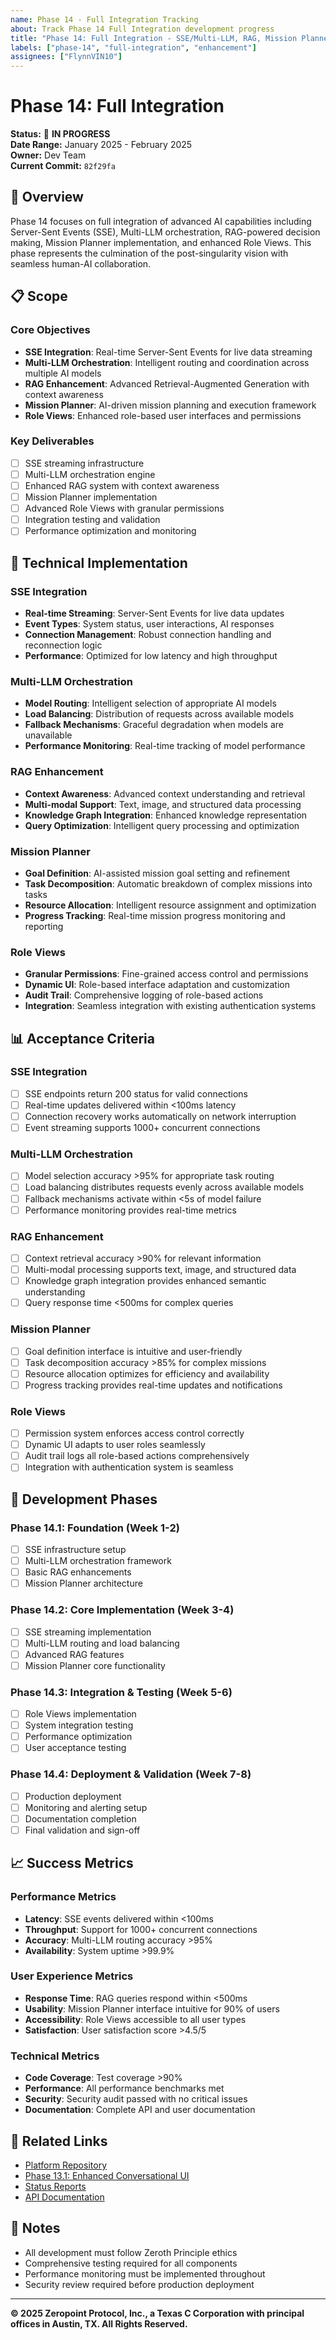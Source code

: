 ```yaml
---
name: Phase 14 - Full Integration Tracking
about: Track Phase 14 Full Integration development progress
title: "Phase 14: Full Integration - SSE/Multi-LLM, RAG, Mission Planner, Role Views"
labels: ["phase-14", "full-integration", "enhancement"]
assignees: ["FlynnVIN10"]
---
```


# Phase 14: Full Integration

**Status:** 🔄 **IN PROGRESS**  
**Date Range:** January 2025 - February 2025  
**Owner:** Dev Team  
**Current Commit:** `82f29fa`

## 🎯 **Overview**

Phase 14 focuses on full integration of advanced AI capabilities including Server-Sent Events (SSE), Multi-LLM orchestration, RAG-powered decision making, Mission Planner implementation, and enhanced Role Views. This phase represents the culmination of the post-singularity vision with seamless human-AI collaboration.

## 📋 **Scope**

### **Core Objectives**
- **SSE Integration**: Real-time Server-Sent Events for live data streaming
- **Multi-LLM Orchestration**: Intelligent routing and coordination across multiple AI models
- **RAG Enhancement**: Advanced Retrieval-Augmented Generation with context awareness
- **Mission Planner**: AI-driven mission planning and execution framework
- **Role Views**: Enhanced role-based user interfaces and permissions

### **Key Deliverables**
- [ ] SSE streaming infrastructure
- [ ] Multi-LLM orchestration engine
- [ ] Enhanced RAG system with context awareness
- [ ] Mission Planner implementation
- [ ] Advanced Role Views with granular permissions
- [ ] Integration testing and validation
- [ ] Performance optimization and monitoring

## 🔧 **Technical Implementation**

### **SSE Integration**
- **Real-time Streaming**: Server-Sent Events for live data updates
- **Event Types**: System status, user interactions, AI responses
- **Connection Management**: Robust connection handling and reconnection logic
- **Performance**: Optimized for low latency and high throughput

### **Multi-LLM Orchestration**
- **Model Routing**: Intelligent selection of appropriate AI models
- **Load Balancing**: Distribution of requests across available models
- **Fallback Mechanisms**: Graceful degradation when models are unavailable
- **Performance Monitoring**: Real-time tracking of model performance

### **RAG Enhancement**
- **Context Awareness**: Advanced context understanding and retrieval
- **Multi-modal Support**: Text, image, and structured data processing
- **Knowledge Graph Integration**: Enhanced knowledge representation
- **Query Optimization**: Intelligent query processing and optimization

### **Mission Planner**
- **Goal Definition**: AI-assisted mission goal setting and refinement
- **Task Decomposition**: Automatic breakdown of complex missions into tasks
- **Resource Allocation**: Intelligent resource assignment and optimization
- **Progress Tracking**: Real-time mission progress monitoring and reporting

### **Role Views**
- **Granular Permissions**: Fine-grained access control and permissions
- **Dynamic UI**: Role-based interface adaptation and customization
- **Audit Trail**: Comprehensive logging of role-based actions
- **Integration**: Seamless integration with existing authentication systems

## 📊 **Acceptance Criteria**

### **SSE Integration**
- [ ] SSE endpoints return 200 status for valid connections
- [ ] Real-time updates delivered within <100ms latency
- [ ] Connection recovery works automatically on network interruption
- [ ] Event streaming supports 1000+ concurrent connections

### **Multi-LLM Orchestration**
- [ ] Model selection accuracy >95% for appropriate task routing
- [ ] Load balancing distributes requests evenly across available models
- [ ] Fallback mechanisms activate within <5s of model failure
- [ ] Performance monitoring provides real-time metrics

### **RAG Enhancement**
- [ ] Context retrieval accuracy >90% for relevant information
- [ ] Multi-modal processing supports text, image, and structured data
- [ ] Knowledge graph integration provides enhanced semantic understanding
- [ ] Query response time <500ms for complex queries

### **Mission Planner**
- [ ] Goal definition interface is intuitive and user-friendly
- [ ] Task decomposition accuracy >85% for complex missions
- [ ] Resource allocation optimizes for efficiency and availability
- [ ] Progress tracking provides real-time updates and notifications

### **Role Views**
- [ ] Permission system enforces access control correctly
- [ ] Dynamic UI adapts to user roles seamlessly
- [ ] Audit trail logs all role-based actions comprehensively
- [ ] Integration with authentication system is seamless

## 🚀 **Development Phases**

### **Phase 14.1: Foundation (Week 1-2)**
- [ ] SSE infrastructure setup
- [ ] Multi-LLM orchestration framework
- [ ] Basic RAG enhancements
- [ ] Mission Planner architecture

### **Phase 14.2: Core Implementation (Week 3-4)**
- [ ] SSE streaming implementation
- [ ] Multi-LLM routing and load balancing
- [ ] Advanced RAG features
- [ ] Mission Planner core functionality

### **Phase 14.3: Integration & Testing (Week 5-6)**
- [ ] Role Views implementation
- [ ] System integration testing
- [ ] Performance optimization
- [ ] User acceptance testing

### **Phase 14.4: Deployment & Validation (Week 7-8)**
- [ ] Production deployment
- [ ] Monitoring and alerting setup
- [ ] Documentation completion
- [ ] Final validation and sign-off

## 📈 **Success Metrics**

### **Performance Metrics**
- **Latency**: SSE events delivered within <100ms
- **Throughput**: Support for 1000+ concurrent connections
- **Accuracy**: Multi-LLM routing accuracy >95%
- **Availability**: System uptime >99.9%

### **User Experience Metrics**
- **Response Time**: RAG queries respond within <500ms
- **Usability**: Mission Planner interface intuitive for 90% of users
- **Accessibility**: Role Views accessible to all user types
- **Satisfaction**: User satisfaction score >4.5/5

### **Technical Metrics**
- **Code Coverage**: Test coverage >90%
- **Performance**: All performance benchmarks met
- **Security**: Security audit passed with no critical issues
- **Documentation**: Complete API and user documentation

## 🔗 **Related Links**

- [Platform Repository](https://github.com/FlynnVIN10/Zeropoint-Protocol)
- [Phase 13.1: Enhanced Conversational UI](/docs/phase-13)
- [Status Reports](/PM-to-Dev-Team/status-reports/)
- [API Documentation](/docs/api)

## 📝 **Notes**

- All development must follow Zeroth Principle ethics
- Comprehensive testing required for all components
- Performance monitoring must be implemented throughout
- Security review required before production deployment

---

**© 2025 Zeropoint Protocol, Inc., a Texas C Corporation with principal offices in Austin, TX. All Rights Reserved.**

